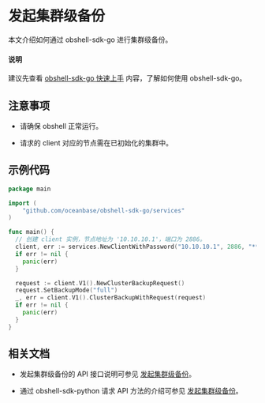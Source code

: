 # 发起集群级备份

本文介绍如何通过 obshell-sdk-go 进行集群级备份。

<main id="notice" type='explain'>
  <h4>说明</h4>
  <p>建议先查看 <a href='../100.quickstart-of-go.md'>obshell-sdk-go 快速上手</a> 内容，了解如何使用 obshell-sdk-go。</p>
</main>

## 注意事项

* 请确保 obshell 正常运行。

* 请求的 client 对应的节点需在已初始化的集群中。

## 示例代码

```go
package main

import (
	"github.com/oceanbase/obshell-sdk-go/services"
)

func main() {
  // 创建 client 实例，节点地址为 '10.10.10.1'，端口为 2886。
  client, err := services.NewClientWithPassword("10.10.10.1", 2886, "****")
  if err != nil {
    panic(err)
  }

  request := client.V1().NewClusterBackupRequest()
  request.SetBackupMode("full")
  _, err = client.V1().ClusterBackupWithRequest(request)
  if err != nil {
    panic(err)
  }
}
```

## 相关文档

* 发起集群级备份的 API 接口说明可参见 [发起集群级备份](../../../400.obshell-api-reference/600.backup-management/600.initiate-cluster-level-tenant-backup.md)。

* 通过 obshell-sdk-python 请求 API 方法的介绍可参见 [发起集群级备份](../../100.python/600.backup-management/600.initiate-cluster-level-tenant-backup-of-python.md)。
